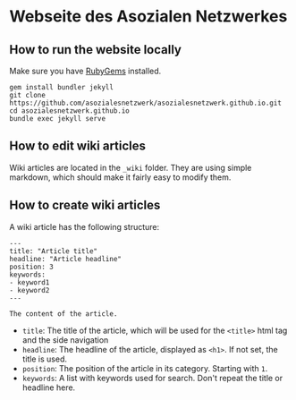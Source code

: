 # Webseite des Asozialen Netzwerkes

## How to run the website locally
Make sure you have [RubyGems](https://rubygems.org/) installed.
```
gem install bundler jekyll
git clone https://github.com/asozialesnetzwerk/asozialesnetzwerk.github.io.git
cd asozialesnetzwerk.github.io
bundle exec jekyll serve
```

## How to edit wiki articles
Wiki articles are located in the `_wiki` folder.
They are using simple markdown, which should make it fairly easy to modify them.

## How to create wiki articles
A wiki article has the following structure:
```
---
title: "Article title"
headline: "Article headline"
position: 3
keywords:
- keyword1
- keyword2
---

The content of the article.
```
* `title`: The title of the article, which will be used for the `<title>` html tag and the side navigation
* `headline`: The headline of the article, displayed as `<h1>`. If not set, the title is used.
* `position`: The position of the article in its category. Starting with `1`.
* `keywords`: A list with keywords used for search. Don't repeat the title or headline here.